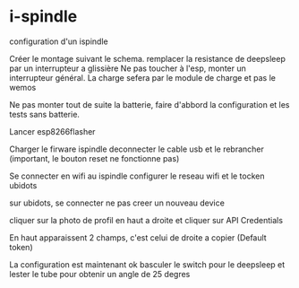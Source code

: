 # i-spindle
configuration d'un ispindle

Créer le montage suivant le schema. remplacer la resistance de deepsleep par un interrupteur a glissière
Ne pas toucher à l'esp, monter un interrupteur général.
La charge sefera par le module de charge et pas le wemos

Ne pas monter tout de suite la batterie, faire d'abbord la configuration et les tests sans batterie.

Lancer esp8266flasher

Charger le firware ispindle
deconnecter le cable usb et le rebrancher (important, le bouton reset ne fonctionne pas)

Se connecter en wifi au ispindle
configurer le reseau wifi
 et le tocken ubidots

 sur ubidots, se connecter 
 ne pas creer un nouveau device 


cliquer sur la photo de profil en haut a droite et cliquer sur API Credentials

En haut apparaissent 2 champs, c'est celui de droite a copier (Default token)

La configuration est maintenant ok
basculer le switch pour le deepsleep et lester le tube pour obtenir un angle de 25 degres

 
